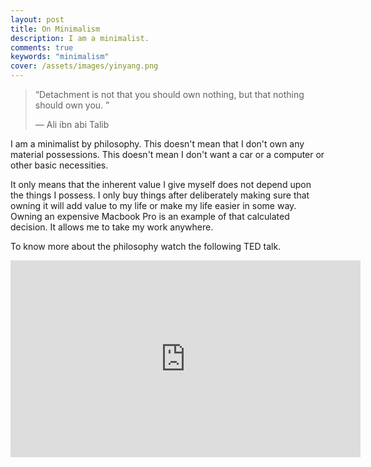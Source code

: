 ```yaml
---
layout: post
title: On Minimalism
description: I am a minimalist.
comments: true
keywords: "minimalism"
cover: /assets/images/yinyang.png
---
```


>“Detachment is not that you should own nothing, but that nothing should own you. ”
>
>— Ali ibn abi Talib

I am a minimalist by philosophy. This doesn't mean that I don't own any material possessions. This doesn't mean I don't want a car or a computer or other basic necessities.

It only means that the inherent value I give myself does not depend upon the things I possess. I only buy things after deliberately making sure that owning it will add value to my life or make my life easier in some way. Owning an expensive Macbook Pro is an example of that calculated decision. It allows me to take my work anywhere.

To know more about the philosophy watch the following TED talk.
<iframe width="560" height="315" src="https://www.youtube.com/embed/GgBpyNsS-jU" frameborder="0" allowfullscreen></iframe>

